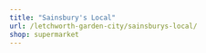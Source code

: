 ```yaml
---
title: "Sainsbury's Local"
url: /letchworth-garden-city/sainsburys-local/
shop: supermarket
---
```

